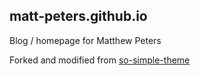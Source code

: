 
## matt-peters.github.io

Blog / homepage for Matthew Peters

Forked and modified from [so-simple-theme](https://mmistakes.github.io/so-simple-theme/)

